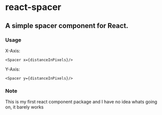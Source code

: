 # react-spacer
## A simple spacer component for React.

### Usage

X-Axis:
```react
<Spacer x={distanceInPixels}/>
```

Y-Axis:
```react
<Spacer y={distanceInPixels}/>
```

### Note
This is my first react component package and I have no idea whats going on, it barely works